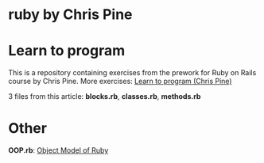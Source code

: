 # ruby by Chris Pine

# Learn to program
This is a repository containing exercises from the prework for Ruby on Rails course by Chris Pine. More exercises: <a href="https://pine.fm/LearnToProgram" title="Learn to program">Learn to program (Chris Pine)</a>

3 files from this article: **blocks.rb**, **classes.rb**, **methods.rb**

# Other

**OOP.rb**: <a href="http://7vn.ru/blog/2011/11/18/object-model/">Object Model of Ruby</a>